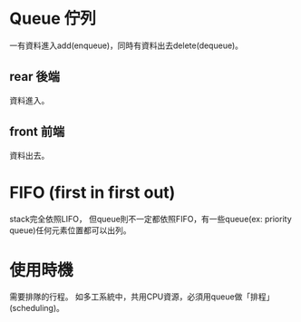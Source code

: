 # Queue 佇列
一有資料進入add(enqueue)，同時有資料出去delete(dequeue)。

## rear 後端
資料進入。
## front 前端
資料出去。

# FIFO (first in first out)
stack完全依照LIFO，
但queue則不一定都依照FIFO，有一些queue(ex: priority queue)任何元素位置都可以出列。


# 使用時機
需要排隊的行程。
如多工系統中，共用CPU資源，必須用queue做「排程」(scheduling)。